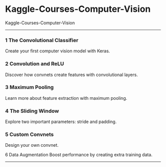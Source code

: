 # Kaggle-Courses-Computer-Vision
Kaggle-Courses-Computer-Vision



-------


### 1 The Convolutional Classifier
Create your first computer vision model with Keras.

### 2 Convolution and ReLU
Discover how convnets create features with convolutional layers.

### 3 Maximum Pooling
Learn more about feature extraction with maximum pooling.

### 4 The Sliding Window
Explore two important parameters: stride and padding.

### 5 Custom Convnets
Design your own convnet.

6
Data Augmentation
Boost performance by creating extra training data.


-------




